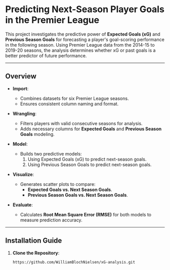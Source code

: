 # Predicting Next-Season Player Goals in the Premier League

This project investigates the predictive power of **Expected Goals (xG)** and **Previous Season Goals** for forecasting a player's goal-scoring performance in the following season. Using Premier League data from the 2014-15 to 2019-20 seasons, the analysis determines whether xG or past goals is a better predictor of future performance.

---

## Overview

- **Import**:
  - Combines datasets for six Premier League seasons.
  - Ensures consistent column naming and format.

- **Wrangling**:
  - Filters players with valid consecutive seasons for analysis.
  - Adds necessary columns for **Expected Goals** and **Previous Season Goals** modeling.

- **Model**:
  - Builds two predictive models:
    1. Using Expected Goals (xG) to predict next-season goals.
    2. Using Previous Season Goals to predict next-season goals.

- **Visualize**:
  - Generates scatter plots to compare:
    - **Expected Goals vs. Next Season Goals**.
    - **Previous Season Goals vs. Next Season Goals**.

- **Evaluate**:
  - Calculates **Root Mean Square Error (RMSE)** for both models to measure prediction accuracy.

---

## Installation Guide

1. **Clone the Repository**:
   ```bash
   https://github.com/WilliamBlochNielsen/xG-analysis.git
 ```

